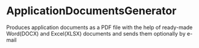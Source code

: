 # ApplicationDocumentsGenerator
Produces application documents as a PDF file with the help of ready-made Word(DOCX) and Excel(XLSX) documents and sends them optionally by e-mail
